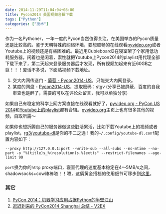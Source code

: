 ```yaml
---
date: 2014-11-29T11:04:04+08:00
title: Pycon2014 美国视频合辑下载
tags: ["Python"]
categories: ["技术"]
---
```


作为一名Pythoner，一年一度的Pycon当然值得关注，在美国举办的Pycon质量还是比较高的。鉴于天朝特殊的网络环境，要想顺畅的在线观看[pyvideo.org](http://pyvideo.org/)或者Youtube上的视频还是有些困难的。最近用Cubieboard2在寝室架了个家用低功耗服务器，闲着也是闲着，索性就把Youtube上Pycon2014的playlist用代理全部下载下来了，第二天起来登录服务器后才发现，所有视频加起来有近60GB之巨！！！废话不多说，下面贴视频下载地址。

1. 交大内网传送门 - [葡萄 - Pycon2014-US](https://pt.sjtu.edu.cn/details.php?id=125050)，只能交大内网登录。
2. 某度的网盘 - [Pycon2014-US](http://pan.baidu.com/s/1i3EaCfz)，提取密码：stgv (分享已被屏蔽，百度的自我审查也是醉了，需要的可以在评论处留言，我可以单独分享)

如果自己有稳定的科学上网方案直接在线观看就好了，[pyvideo.org - PyCon US 2014](http://pyvideo.org/category/50/pycon-us-2014)和[Youtube上的playlist](https://www.youtube.com/playlist?list=PLwItE7icLm0LsuJ-jK0Sp57q8oSjyLEXp)都有合辑。[pyvideo.org](http://pyvideo.org/)主页上也有很多其他的视频，自取所需～

如果你也想折腾自己的服务器做这些脏活累活，比如下载Youtube上的视频或者playlist，[rg3/youtube-dl](https://github.com/rg3/youtube-dl)是你的不二之选！我的`~/.config/youtube-dl.conf`配置内容如下：

```
--proxy http://127.0.0.1:port --write-sub --all-subs --no-mtime --no-part -o "%(title)s_%(resolution)s.%(ext)s" --restrict-filenames --age-limit 90
```

`port`换为你的`http` proxy端口，寝室代理的速度基本稳定在4～5MB/s之间，shadowsocks+cow棒棒嗒！！嗯，这俩黄金搭档的使用细节可移步到[这里](https://github.com/sjtug/kxsw/wiki/Best-Practice)。

### 其它

1. [PyCon 2014：机器学习应用占据Python的半壁江山](http://www.infoq.com/cn/news/2014/07/pycon-2014)
2. [迟迟到来的 PyCon2014 Shanghai 总结 - V2EX](http://www.v2ex.com/t/149975)